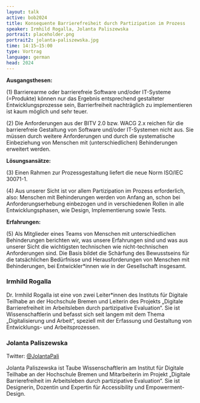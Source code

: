 ```yaml
---
layout: talk
active: bob2024
title: Konsequente Barrierefreiheit durch Partizipation im Prozess
speaker: Irmhild Rogalla, Jolanta Paliszewska
portrait: placeholder.png
portrait2: jolanta-paliszewska.jpg
time: 14:15–15:00
type: Vortrag
language: german
head: 2024
---
```


**Ausgangsthesen:**

(1) Barrierearme oder barrierefreie Software und/oder IT-Systeme
(=Produkte) können nur das Ergebnis entsprechend gestalteter
Entwicklungsprozesse sein, Barrierfreiheit nachträglich zu
implementieren ist kaum möglich und sehr teuer.

(2) Die Anforderungen aus der BITV 2.0 bzw. WACG 2.x reichen für die
barrierefreie Gestaltung von Software und/oder IT-Systemen nicht aus.
Sie müssen durch weitere Anforderungen und durch die systematische
Einbeziehung von Menschen mit (unterschiedlichen) Behinderungen
erweitert werden.

**Lösungsansätze:**

(3) Einen Rahmen zur Prozessgestaltung liefert die neue Norm ISO/IEC
30071-1.

(4) Aus unserer Sicht ist vor allem Partizipation im Prozess
erforderlich, also: Menschen mit Behinderungen werden von Anfang an,
schon bei Anforderungserhebung einbezogen und in verschiedenen Rollen
in alle Entwicklungsphasen, wie Design, Implementierung sowie Tests.

**Erfahrungen:**

(5) Als Mitglieder eines Teams von Menschen mit unterschiedlichen
Behinderungen berichten wir, was unsere Erfahrungen sind und was aus
unserer Sicht die wichtigsten technischen wie nicht-technischen
Anforderungen sind. Die Basis bildet die Schärfung des Bewusstseins
für die tatsächlichen Bedürfnisse und Herausforderungen von Menschen
mit Behinderungen, bei Entwickler*innen wie in der Gesellschaft
insgesamt.

### Irmhild Rogalla

Dr. Irmhild Rogalla ist eine von zwei Leiter*innen des Instituts für
Digitale Teilhabe an der Hochschule Bremen und Leiterin des Projekts
„Digitale Barrierefreiheit im Arbeitsleben durch partizipative
Evaluation“. Sie ist Wissenschaftlerin und befasst sich seit langem
mit dem Thema „Digitalisierung und Arbeit“, speziell mit der Erfassung
und Gestaltung von Entwicklungs- und Arbeitsprozessen.

### Jolanta Paliszewska

Twitter: [@JolantaPali](https://twitter.com/JolantaPali)

Jolanta Paliszewska ist Taube Wissenschaftlerin am Institut für
Digitale Teilhabe an der Hochschule Bremen und Mitarbeiterin im
Projekt „Digitale Barrierefreiheit im Arbeitsleben durch partizipative
Evaluation“. Sie ist Designerin, Dozentin und Expertin für
Accessibility und Empowerment-Design.

